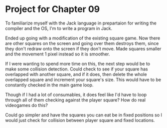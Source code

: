 # Project for Chapter 09

To familiarize myself with the Jack language in prepartaion for writing the compiler and the OS, I'm to write a program in Jack. 

Ended up going with a modification of the existing square game. Now there are other squares on the screen and going over them destroys them, since they don't redraw onto the screen if they don't move. Made squares smaller and the movement 1 pixel instead so it is smoother. 

If I were wanting to spend more time on this, the next step would be to make some collision detection. Could check to see if your square has overlapped with another square, and if it does, then delete the whole overlapped square and increment your square's size. This would have to be constantly checked in the main game loop.

Though if I had a lot of consumables, it does feel like I'd have to loop through all of them checking against the player square? How do real videogames do this? 

Could go simpler and have the squares you can eat be in fixed positions so I would just check for collision between player square and fixed locations. 
